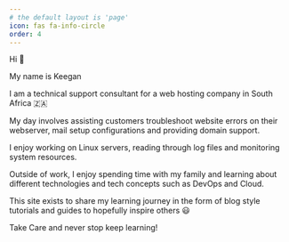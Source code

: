 ```yaml
---
# the default layout is 'page'
icon: fas fa-info-circle
order: 4
---
```


<!-- Add Markdown syntax content to file `_tabs/about.md`{: .filepath } and it will show up on this page.-->
<!-- {: .prompt-tip } --> 

Hi 👋

My name is Keegan 

I am a technical support consultant for a web hosting company in South Africa 🇿🇦

My day involves assisting customers troubleshoot website errors on their webserver,
mail setup configurations and providing domain support.

I enjoy working on Linux servers, reading through log files and monitoring system resources. 

Outside of work, I enjoy spending time with my family and learning about different technologies and tech concepts such as DevOps and Cloud.

This site exists to share my learning journey in the form of blog style tutorials and guides to hopefully inspire others 😃

Take Care and never stop keep learning!
